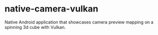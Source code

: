 # native-camera-vulkan
Native Android application that showcases camera preview mapping on a spinning 3d cube with Vulkan.
